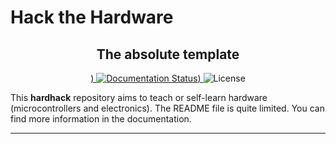 
# Hack the Hardware

<h2 align="center">The absolute template</h2>

<p align="center">
	<a href='https://hardhack.readthedocs.io/en/latest/?badge=latest'>)
		<img src='https://readthedocs.org/projects/hardhack/badge/?version=latest' alt='Documentation Status' />)
	</a>
	<a>
		<img src='https://img.shields.io/github/license/Arkh42/hardhack' alt='License'/>
	</a>
</p>




This __hardhack__ repository aims to teach or self-learn hardware (microcontrollers and electronics).
The README file is quite limited.
You can find more information in the documentation.


---




